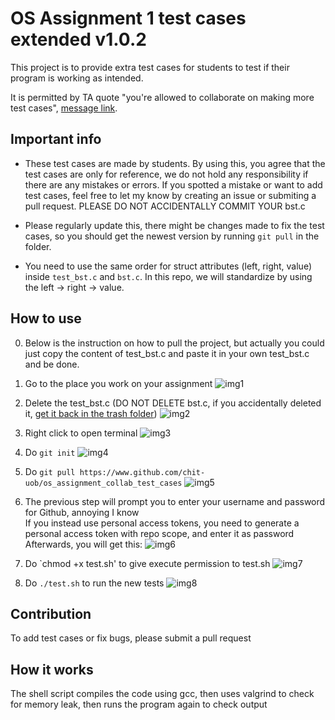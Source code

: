 # OS Assignment 1 test cases extended v1.0.2

This project is to provide extra test cases for students to test if their program is working as intended.

It is permitted by TA quote "you're allowed to collaborate on making more test cases", [message link](https://teams.microsoft.com/l/message/19:X4s8E0_rKnDkLOXarakhgS9dRqbryNlineShrclhEbI1@thread.tacv2/1665399080178?tenantId=b024cacf-dede-4241-a15c-3c97d553e9f3&groupId=ced72313-182f-4125-8a0f-b82a34f05299&parentMessageId=1665316022938&teamName=Operating%20Systems%20and%20Systems%20Programming%20-%202022-2023&channelName=General&createdTime=1665399080178&allowXTenantAccess=false).

## Important info

- These test cases are made by students. By using this, you agree that the test cases are only for reference, we do not hold any responsibility if there are any mistakes or errors. If you spotted a mistake or want to add test cases, feel free to let my know by creating an issue or submiting a pull request. PLEASE DO NOT ACCIDENTALLY COMMIT YOUR bst.c

- Please regularly update this, there might be changes made to fix the test cases, so you should get the newest version by running `git pull` in the folder.

- You need to use the same order for struct attributes (left, right, value) inside `test_bst.c` and `bst.c`. In this repo, we will standardize by using the left -> right -> value.

## How to use

0. Below is the instruction on how to pull the project, but actually you could just copy the content of test_bst.c and paste it in your own test_bst.c and be done.

1. Go to the place you work on your assignment
![img1](img/1.png?raw=true)

2. Delete the test_bst.c (DO NOT DELETE bst.c, if you accidentally deleted it, [get it back in the trash folder](https://help.ubuntu.com/stable/ubuntu-help/files-recover.html.en#:~:text=To%20restore%20a%20file%20from%20the%20Trash%3A&text=Click%20on%20Files%20to%20open,on%20it%20and%20select%20Restore.))
![img2](img/2.png?raw=true)

3. Right click to open terminal
![img3](img/3.png?raw=true)

4. Do `git init`
![img4](img/4.png?raw=true)

5. Do `git pull https://www.github.com/chit-uob/os_assignment_collab_test_cases`
![img5](img/5.png?raw=true)

6. The previous step will prompt you to enter your username and password for Github, annoying I know\
If you instead use personal access tokens, you need to generate a personal access token with repo scope, and enter it as password\
Afterwards, you will get this:
![img6](img/6.png?raw=true)

7. Do `chmod +x test.sh' to give execute permission to test.sh
![img7](img/7.png?raw=true)

8. Do `./test.sh` to run the new tests
![img8](img/8.png?raw=true)

## Contribution

To add test cases or fix bugs, please submit a pull request

## How it works

The shell script compiles the code using gcc, then uses valgrind to check for memory leak, then runs the program again to check output
